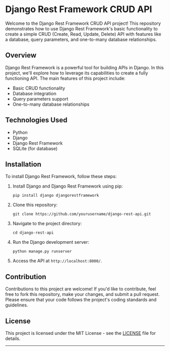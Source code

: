 # Django Rest Framework CRUD API

Welcome to the Django Rest Framework CRUD API project! This repository demonstrates how to use Django Rest Framework's basic functionality to create a simple CRUD (Create, Read, Update, Delete) API with features like a database, query parameters, and one-to-many database relationships.

## Overview

Django Rest Framework is a powerful tool for building APIs in Django. In this project, we'll explore how to leverage its capabilities to create a fully functioning API. The main features of this project include:

- Basic CRUD functionality
- Database integration
- Query parameters support
- One-to-many database relationships

## Technologies Used

- Python
- Django
- Django Rest Framework
- SQLite (for database)

## Installation

To install Django Rest Framework, follow these steps:

1. Install Django and Django Rest Framework using pip:
    ```
    pip install django djangorestframework
    ```

2. Clone this repository:
    ```
    git clone https://github.com/yourusername/django-rest-api.git
    ```

3. Navigate to the project directory:
    ```
    cd django-rest-api
    ```

4. Run the Django development server:
    ```
    python manage.py runserver
    ```

5. Access the API at `http://localhost:8000/`.

## Contribution

Contributions to this project are welcome! If you'd like to contribute, feel free to fork this repository, make your changes, and submit a pull request. Please ensure that your code follows the project's coding standards and guidelines.

## License

This project is licensed under the MIT License - see the [LICENSE](LICENSE) file for details.

---
